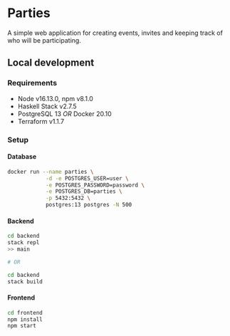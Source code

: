 # Parties

A simple web application for creating events, invites and keeping track of who will be participating.

## Local development

### Requirements

- Node v16.13.0, npm v8.1.0
- Haskell Stack v2.7.5
- PostgreSQL 13 *OR* Docker 20.10
- Terraform v1.1.7

### Setup

#### Database

```bash
docker run --name parties \
            -d -e POSTGRES_USER=user \
            -e POSTGRES_PASSWORD=password \
            -e POSTGRES_DB=parties \
            -p 5432:5432 \
            postgres:13 postgres -N 500
```

#### Backend

```bash
cd backend
stack repl
>> main

# OR

cd backend
stack build
```

#### Frontend

```bash
cd frontend
npm install
npm start
```

